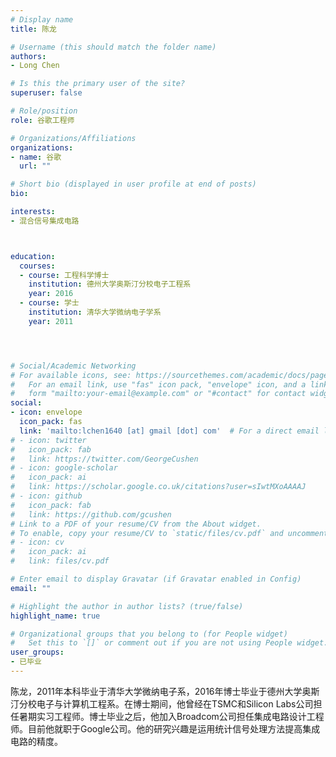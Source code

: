 ```yaml
---
# Display name
title: 陈龙

# Username (this should match the folder name)
authors:
- Long Chen

# Is this the primary user of the site?
superuser: false

# Role/position
role: 谷歌工程师

# Organizations/Affiliations
organizations:
- name: 谷歌
  url: ""

# Short bio (displayed in user profile at end of posts)
bio: 

interests:
- 混合信号集成电路



education:
  courses:
  - course: 工程科学博士
    institution: 德州大学奥斯汀分校电子工程系
    year: 2016
  - course: 学士
    institution: 清华大学微纳电子学系
    year: 2011




# Social/Academic Networking
# For available icons, see: https://sourcethemes.com/academic/docs/page-builder/#icons
#   For an email link, use "fas" icon pack, "envelope" icon, and a link in the
#   form "mailto:your-email@example.com" or "#contact" for contact widget.
social:
- icon: envelope
  icon_pack: fas
  link: 'mailto:lchen1640 [at] gmail [dot] com'  # For a direct email link, use "mailto:test@example.org".
# - icon: twitter
#   icon_pack: fab
#   link: https://twitter.com/GeorgeCushen
# - icon: google-scholar
#   icon_pack: ai
#   link: https://scholar.google.co.uk/citations?user=sIwtMXoAAAAJ
# - icon: github
#   icon_pack: fab
#   link: https://github.com/gcushen
# Link to a PDF of your resume/CV from the About widget.
# To enable, copy your resume/CV to `static/files/cv.pdf` and uncomment the lines below.
# - icon: cv
#   icon_pack: ai
#   link: files/cv.pdf

# Enter email to display Gravatar (if Gravatar enabled in Config)
email: ""

# Highlight the author in author lists? (true/false)
highlight_name: true

# Organizational groups that you belong to (for People widget)
#   Set this to `[]` or comment out if you are not using People widget.
user_groups:
- 已毕业
---
```


陈龙，2011年本科毕业于清华大学微纳电子系，2016年博士毕业于德州大学奥斯汀分校电子与计算机工程系。在博士期间，他曾经在TSMC和Silicon Labs公司担任暑期实习工程师。博士毕业之后，他加入Broadcom公司担任集成电路设计工程师。目前他就职于Google公司。他的研究兴趣是运用统计信号处理方法提高集成电路的精度。
